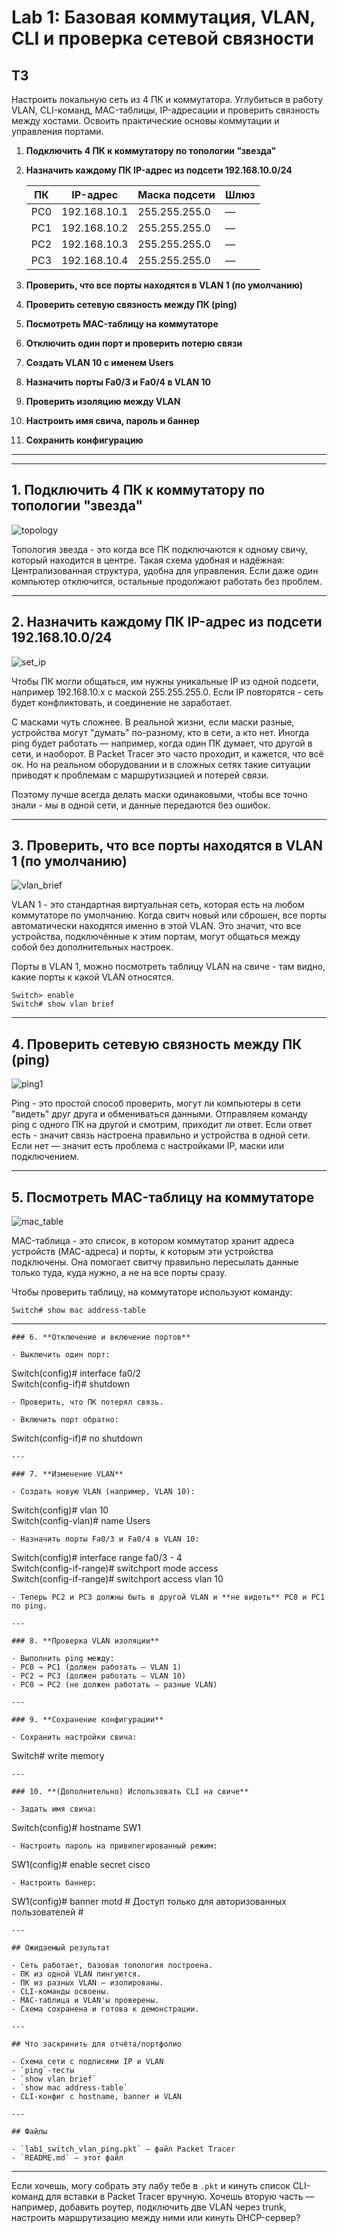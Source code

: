 # Lab 1: Базовая коммутация, VLAN, CLI и проверка сетевой связности
    
## ТЗ

Настроить локальную сеть из 4 ПК и коммутатора. Углубиться в работу VLAN, CLI-команд, MAC-таблицы, IP-адресации и проверить связность между хостами. Освоить практические основы коммутации и управления портами.

1. **Подключить 4 ПК к коммутатору по топологии "звезда"**

2. **Назначить каждому ПК IP-адрес из подсети 192.168.10.0/24**
   
    | ПК   | IP-адрес       | Маска подсети     | Шлюз     |
    |------|----------------|-------------------|----------|
    | PC0  | 192.168.10.1   | 255.255.255.0     | —        |
    | PC1  | 192.168.10.2   | 255.255.255.0     | —        |
    | PC2  | 192.168.10.3   | 255.255.255.0     | —        |
    | PC3  | 192.168.10.4   | 255.255.255.0     | —        |
    

3. **Проверить, что все порты находятся в VLAN 1 (по умолчанию)**

4. **Проверить сетевую связность между ПК (ping)**

5. **Посмотреть MAC-таблицу на коммутаторе** 

6. **Отключить один порт и проверить потерю связи**

7. **Создать VLAN 10 с именем Users**

8. **Назначить порты Fa0/3 и Fa0/4 в VLAN 10**

9. **Проверить изоляцию между VLAN**

10. **Настроить имя свича, пароль и баннер**

11. **Сохранить конфигурацию**

* * * 

* * *

## 1. **Подключить 4 ПК к коммутатору по топологии "звезда"**
    
![topology](screenshots/topology1.png)

Топология звезда - это когда все ПК подключаются к одному свичу, который находится в центре. Такая схема удобная и надёжная: Централизованная структура, удобна для управления. Если даже один компьютер отключится, остальные продолжают работать без проблем.

--- 

## 2. **Назначить каждому ПК IP-адрес из подсети 192.168.10.0/24**
    
![set_ip](screenshots/set_ip_pc.png)

Чтобы ПК могли общаться, им нужны уникальные IP из одной подсети, например 192.168.10.x с маской 255.255.255.0. Если IP повторятся - сеть будет конфликтовать, и соединение не заработает.

С масками чуть сложнее. В реальной жизни, если маски разные, устройства могут "думать" по-разному, кто в сети, а кто нет. Иногда ping будет работать — например, когда один ПК думает, что другой в сети, и наоборот. В Packet Tracer это часто проходит, и кажется, что всё ок. Но на реальном оборудовании и в сложных сетях такие ситуации приводят к проблемам с маршрутизацией и потерей связи.

Поэтому лучше всегда делать маски одинаковыми, чтобы все точно знали - мы в одной сети, и данные передаются без ошибок.

---
 
## 3. **Проверить, что все порты находятся в VLAN 1 (по умолчанию)**
    
![vlan_brief](screenshots/vlan_brief.png)   

VLAN 1 - это стандартная виртуальная сеть, которая есть на любом коммутаторе по умолчанию. Когда свитч новый или сброшен, все порты автоматически находятся именно в этой VLAN. Это значит, что все устройства, подключённые к этим портам, могут общаться между собой без дополнительных настроек.

Порты в VLAN 1, можно посмотреть таблицу VLAN на свиче - там видно, какие порты к какой VLAN относятся.

```
Switch> enable  
Switch# show vlan brief
```

---

## 4. **Проверить сетевую связность между ПК (ping)**

![ping1](screenshots/ping1.png)   
    
Ping - это простой способ проверить, могут ли компьютеры в сети "видеть" друг друга и обмениваться данными. Отправляем команду ping с одного ПК на другой и смотрим, приходит ли ответ. Если ответ есть - значит связь настроена правильно и устройства в одной сети. Если нет — значит есть проблема с настройками IP, маски или подключением.

---
    
## 5. **Посмотреть MAC-таблицу на коммутаторе** 

![mac_table](screenshots/mac_table.png)   

MAC-таблица - это список, в котором коммутатор хранит адреса устройств (MAC-адреса) и порты, к которым эти устройства подключены. Она помогает свитчу правильно пересылать данные только туда, куда нужно, а не на все порты сразу.

Чтобы проверить таблицу, на коммутаторе используют команду:

```    
Switch# show mac address-table
```

---

    
    ### 6. **Отключение и включение портов**
    
    - Выключить один порт:
    

Switch(config)# interface fa0/2  
Switch(config-if)# shutdown

    
    - Проверить, что ПК потерял связь.
    
    - Включить порт обратно:
    

Switch(config-if)# no shutdown

    
    ---
    
    ### 7. **Изменение VLAN**
    
    - Создать новую VLAN (например, VLAN 10):
    

Switch(config)# vlan 10  
Switch(config-vlan)# name Users

    
    - Назначить порты Fa0/3 и Fa0/4 в VLAN 10:
    

Switch(config)# interface range fa0/3 - 4  
Switch(config-if-range)# switchport mode access  
Switch(config-if-range)# switchport access vlan 10

    
    - Теперь PC2 и PC3 должны быть в другой VLAN и **не видеть** PC0 и PC1 по ping.
    
    ---
    
    ### 8. **Проверка VLAN изоляции**
    
    - Выполнить ping между:
    - PC0 → PC1 (должен работать — VLAN 1)
    - PC2 → PC3 (должен работать — VLAN 10)
    - PC0 → PC2 (не должен работать — разные VLAN)
    
    ---
    
    ### 9. **Сохранение конфигурации**
    
    - Сохранить настройки свича:
    

Switch# write memory

    
    ---
    
    ### 10. **(Дополнительно) Использовать CLI на свиче**
    
    - Задать имя свича:
    

Switch(config)# hostname SW1

    
    - Настроить пароль на привилегированный режим:
    

SW1(config)# enable secret cisco

    
    - Настроить баннер:
    

SW1(config)# banner motd # Доступ только для авторизованных пользователей #

    
    ---
    
    ## Ожидаемый результат
    
    - Сеть работает, базовая топология построена.
    - ПК из одной VLAN пингуются.
    - ПК из разных VLAN — изолированы.
    - CLI-команды освоены.
    - MAC-таблица и VLAN'ы проверены.
    - Схема сохранена и готова к демонстрации.
    
    ---
    
    ## Что заскринить для отчёта/портфолио
    
    - Схема сети с подписями IP и VLAN
    - `ping`-тесты
    - `show vlan brief`
    - `show mac address-table`
    - CLI-конфиг с hostname, banner и VLAN
    
    ---
    
    ## Файлы
    
    - `lab1_switch_vlan_ping.pkt` — файл Packet Tracer
    - `README.md` — этот файл
  
    

* * *

Если хочешь, могу собрать эту лабу тебе в `.pkt` и кинуть список CLI-команд для вставки в Packet Tracer вручную. Хочешь вторую часть — например, добавить роутер, подключить две VLAN через trunk, настроить маршрутизацию между ними или кинуть DHCP-сервер?
